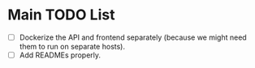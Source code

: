 # Main TODO List

- [ ] Dockerize the API and frontend separately (because we might need them to run on separate hosts).
- [ ] Add READMEs properly.